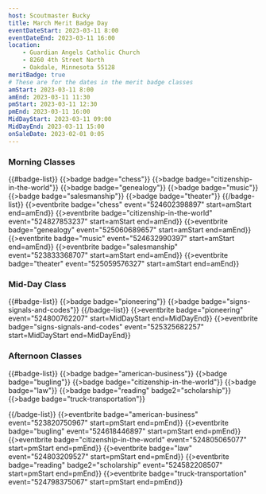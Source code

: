 ```yaml
---
host: Scoutmaster Bucky
title: March Merit Badge Day
eventDateStart: 2023-03-11 8:00
eventDateEnd: 2023-03-11 16:00
location:
    - Guardian Angels Catholic Church
    - 8260 4th Street North
    - Oakdale, Minnesota 55128
meritBadge: true
# These are for the dates in the merit badge classes
amStart: 2023-03-11 8:00
amEnd: 2023-03-11 11:30
pmStart: 2023-03-11 12:30
pmEnd: 2023-03-11 16:00
MidDayStart: 2023-03-11 09:00
MidDayEnd: 2023-03-11 15:00
onSaleDate: 2023-02-01 0:05
---
```

### Morning Classes

{{#badge-list}}
{{>badge badge="chess"}}
{{>badge badge="citizenship-in-the-world"}}
{{>badge badge="genealogy"}}
{{>badge badge="music"}}
{{>badge badge="salesmanship"}}
{{>badge badge="theater"}}
{{/badge-list}}
{{>eventbrite badge="chess" event="524602398897" start=amStart end=amEnd}}
{{>eventbrite badge="citizenship-in-the-world" event="524827853237" start=amStart end=amEnd}}
{{>eventbrite badge="genealogy" event="525060689657" start=amStart end=amEnd}}
{{>eventbrite badge="music" event="524632990397" start=amStart end=amEnd}}
{{>eventbrite badge="salesmanship" event="523833368707" start=amStart end=amEnd}}
{{>eventbrite badge="theater" event="525059576327" start=amStart end=amEnd}}

### Mid-Day Class

{{#badge-list}}
{{>badge badge="pioneering"}}
{{>badge badge="signs-signals-and-codes"}}
{{/badge-list}}
{{>eventbrite badge="pioneering" event="524800762207" start=MidDayStart end=MidDayEnd}}
{{>eventbrite badge="signs-signals-and-codes" event="525325682257" start=MidDayStart end=MidDayEnd}}


### Afternoon Classes

{{#badge-list}}
{{>badge badge="american-business"}}
{{>badge badge="bugling"}}
{{>badge badge="citizenship-in-the-world"}}
{{>badge badge="law"}}
{{>badge badge="reading" badge2="scholarship"}}
{{>badge badge="truck-transportation"}}

{{/badge-list}}
{{>eventbrite badge="american-business" event="523820750967" start=pmStart end=pmEnd}}
{{>eventbrite badge="bugling" event="524618446897" start=pmStart end=pmEnd}}
{{>eventbrite badge="citizenship-in-the-world" event="524805065077" start=pmStart end=pmEnd}}
{{>eventbrite badge="law" event="524803209527" start=pmStart end=pmEnd}}
{{>eventbrite badge="reading" badge2="scholarship" event="524582208507" start=pmStart end=pmEnd}}
{{>eventbrite badge="truck-transportation" event="524798375067" start=pmStart end=pmEnd}}

